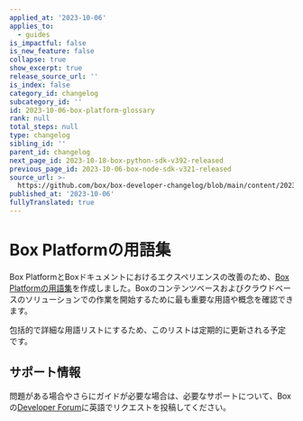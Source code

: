 ```yaml
---
applied_at: '2023-10-06'
applies_to:
  - guides
is_impactful: false
is_new_feature: false
collapse: true
show_excerpt: true
release_source_url: ''
is_index: false
category_id: changelog
subcategory_id: ''
id: 2023-10-06-box-platform-glossary
rank: null
total_steps: null
type: changelog
sibling_id: ''
parent_id: changelog
next_page_id: 2023-10-18-box-python-sdk-v392-released
previous_page_id: 2023-10-06-box-node-sdk-v321-released
source_url: >-
  https://github.com/box/box-developer-changelog/blob/main/content/2023/10-06-box-platform-glossary.md
published_at: '2023-10-06'
fullyTranslated: true
---
```

# Box Platformの用語集

Box PlatformとBoxドキュメントにおけるエクスペリエンスの改善のため、[Box Platformの用語集][1]を作成しました。Boxのコンテンツベースおよびクラウドベースのソリューションでの作業を開始するために最も重要な用語や概念を確認できます。

<!-- more -->

包括的で詳細な用語リストにするため、このリストは定期的に更新される予定です。

## サポート情報

問題がある場合やさらにガイドが必要な場合は、必要なサポートについて、Boxの[Developer Forum][2]に英語でリクエストを投稿してください。

[1]: g://getting-started/box-glossary

[2]: https://forum.box.com/
